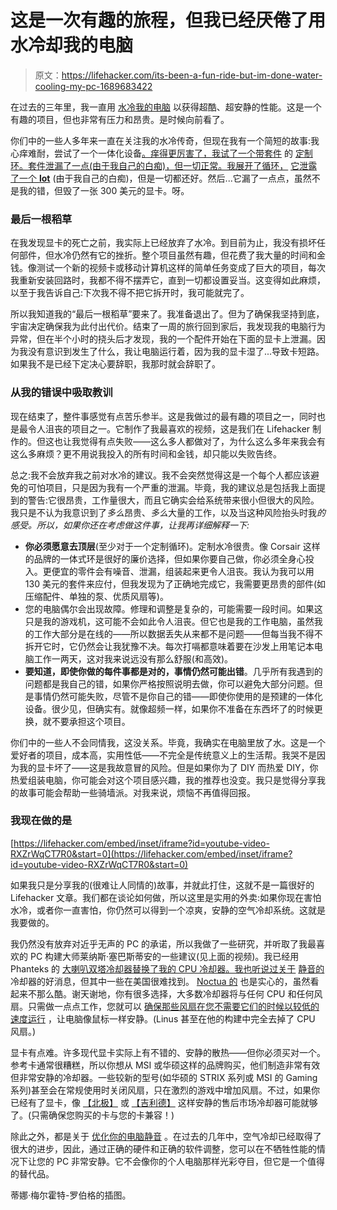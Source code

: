 # 这是一次有趣的旅程，但我已经厌倦了用水冷却我的电脑

> 原文：<https://lifehacker.com/its-been-a-fun-ride-but-im-done-water-cooling-my-pc-1689683422>



在过去的三年里，我一直用 [水冷我的电脑](https://lifehacker.com/a-beginners-guide-to-water-cooling-your-computer-5940236) 以获得超酷、超安静的性能。这是一个有趣的项目，但也非常有压力和昂贵。是时候向前看了。



你们中的一些人多年来一直在关注我的水冷传奇，但现在我有一个简短的故事:我心痒难耐，尝试了一个一体化设备[。痒得更厉害了，我试了一个带套件](http://lifehacker.com/the-corsair-hydro-series-keeps-your-pc-cool-and-silent-5920525) 的 [定制环。套件泄漏了一点(由于我自己的白痴)，但一切正常。我展开了循环，](https://lifehacker.com/a-beginners-guide-to-water-cooling-your-computer-5940236) [它泄露了一个 **lot**](https://lifehacker.com/what-to-do-when-your-water-cooling-leaks-inside-your-pc-1475187833) (由于我自己的白痴)，但是一切都还好。然后...它漏了一点点，虽然不是我的错，但毁了一张 300 美元的显卡。呀。

### 最后一根稻草

在我发现显卡的死亡之前，我实际上已经放弃了水冷。到目前为止，我没有损坏任何部件，但水冷仍然有它的挫折。整个项目虽然有趣，但花费了我大量的时间和金钱。像测试一个新的视频卡或移动计算机这样的简单任务变成了巨大的项目，每次我重新安装回路时，我都不得不摆弄它，直到一切都设置妥当。这变得如此麻烦，以至于我告诉自己:下次我不得不把它拆开时，我可能就完了。

所以我知道我的“最后一根稻草”要来了。我准备退出了。但为了确保我坚持到底，宇宙决定确保我为此付出代价。结束了一周的旅行回到家后，我发现我的电脑行为异常，但在半个小时的挠头后才发现，我的一个配件开始在下面的显卡上泄漏。因为我没有意识到发生了什么，我让电脑运行着，因为我的显卡湿了...导致卡短路。如果我不是已经下定决心要辞职，我那时就会辞职了。

### 从我的错误中吸取教训

现在结束了，整件事感觉有点苦乐参半。这是我做过的最有趣的项目之一，同时也是最令人沮丧的项目之一。它制作了我最喜欢的视频，这是我们在 Lifehacker 制作的。但这也让我觉得有点失败——这么多人都做对了，为什么这么多年来我会有这么多麻烦？更不用说我投入的所有时间和金钱，却只能以失败告终。

总之:我不会放弃我之前对水冷的建议。我不会突然觉得这是一个每个人都应该避免的可怕项目，只是因为我有一个严重的泄漏。毕竟，我的建议总是包括我上面提到的警告:它很昂贵，工作量很大，而且它确实会给系统带来很小但很大的风险。我只是不认为我意识到了*多么*昂贵、*多么*大量的工作，以及当这种风险抬头时我*的感受。所以，如果你还在考虑做这件事，让我再详细解释一下:*

*   **你必须愿意去顶层**(至少对于一个定制循环)。定制水冷很贵。像 Corsair 这样的品牌的一体式环是很好的廉价选择，但如果你要自己做，你必须全身心投入。更便宜的零件会有噪音、泄漏，组装起来更令人沮丧。我认为我可以用 130 美元的套件来应付，但我发现为了正确地完成它，我需要更昂贵的部件(如压缩配件、单独的泵、优质风扇等)。
*   您的电脑偶尔会出现故障。修理和调整是复杂的，可能需要一段时间。如果这只是我的游戏机，这可能不会如此令人沮丧。但它也是我的工作电脑，虽然我的工作大部分是在线的——所以数据丢失从来都不是问题——但每当我不得不拆开它时，它仍然会让我犹豫不决。每次打嗝都意味着要在沙发上用笔记本电脑工作一两天，这对我来说远没有那么舒服(和高效)。
*   **要知道，即使你做的每件事都是对的，事情仍然可能出错**。几乎所有我遇到的问题都是我自己的错，如果你严格按照说明去做，你可以避免大部分问题。但是事情仍然可能失败，尽管不是你自己的错——即使你使用的是预建的一体化设备。很少见，但确实有。就像超频一样，如果你不准备在东西坏了的时候更换，就不要承担这个项目。

你们中的一些人不会同情我，这没关系。毕竟，我确实在电脑里放了水。这是一个爱好者的项目，成本高，实用性低——不完全是传统意义上的生活帮。我哭不是因为我的显卡坏了——这是我故意冒的风险。但是如果你为了 DIY 而热爱 DIY，你热爱组装电脑，你可能会对这个项目感兴趣，我的推荐也没变。我只是觉得分享我的故事可能会帮助一些骑墙派。对我来说，烦恼不再值得回报。

### 我现在做的是

 [https://lifehacker.com/embed/inset/iframe?id=youtube-video-RXZrWqCT7R0&start=0](https://lifehacker.com/embed/inset/iframe?id=youtube-video-RXZrWqCT7R0&start=0) 

如果我只是分享我的(很难让人同情的)故事，并就此打住，这就不是一篇很好的 Lifehacker 文章。我们都在谈论如何做，所以这里是实用的外卖:如果你现在害怕水冷，或者你一直害怕，你仍然可以得到一个凉爽，安静的空气冷却系统。这就是我要做的。

我仍然没有放弃对近乎无声的 PC 的承诺，所以我做了一些研究，并听取了我最喜欢的 PC 构建大师莱纳斯·塞巴斯蒂安的一些建议(见上面的视频)。我已经用 Phanteks 的 [大喇叭双塔冷却器替换了我的 CPU 冷却器。我也听说过关于](http://www.newegg.com/Product/Product.aspx?Item=N82E16835709011) [静音的](http://www.bequiet.com/) 冷却器的好消息，但其中一些在美国很难找到。 [Noctua 的](http://www.noctua.at/main.php?show=produkte&lng=en#cpu_retail) 也是实心的，虽然看起来不那么酷。谢天谢地，你有很多选择，大多数冷却器将与任何 CPU 和任何风扇。只需做一点点工作，您就可以 [确保那些风扇在您不需要它们的时候以较低的速度运行](https://lifehacker.com/control-your-computers-fan-speeds-for-better-performanc-5866009) ，让电脑像鼠标一样安静。(Linus 甚至在他的构建中完全去掉了 CPU 风扇。)

显卡有点难。许多现代显卡实际上有不错的、安静的散热——但你必须买对一个。参考卡通常很糟糕，所以你想从 MSI 或华硕这样的品牌购买，他们制造非常有效但非常安静的冷却器。一些较新的型号(如华硕的 STRIX 系列或 MSI 的 Gaming 系列)甚至会在常规使用时关闭风扇，只在激烈的游戏中增加风扇。不过，如果你已经有了显卡，像 [【北极】](http://www.newegg.com/Product/Product.aspx?Item=N82E16835186096) 或 [【吉利德】](http://www.newegg.com/Product/Product.aspx?Item=N82E16835426026) 这样安静的售后市场冷却器可能就够了。(只需确保您购买的卡与您的卡兼容！)

除此之外，都是关于 [优化你的电脑静音](https://lifehacker.com/how-to-silence-your-noisy-computer-and-keep-it-cool-as-5921374) 。在过去的几年中，空气冷却已经取得了很大的进步，因此，通过正确的硬件和正确的软件调整，您可以在不牺牲性能的情况下让您的 PC 非常安静。它不会像你的个人电脑那样光彩夺目，但它是一个值得的替代品。

蒂娜·梅尔霍特-罗伯格的插图。